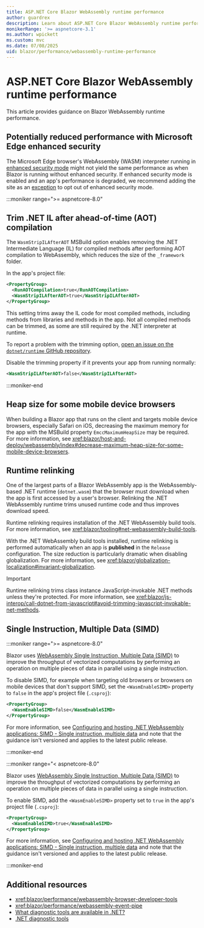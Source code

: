 ```yaml
---
title: ASP.NET Core Blazor WebAssembly runtime performance
author: guardrex
description: Learn about ASP.NET Core Blazor WebAssembly runtime performance.
monikerRange: '>= aspnetcore-3.1'
ms.author: wpickett
ms.custom: mvc
ms.date: 07/08/2025
uid: blazor/performance/webassembly-runtime-performance
---
```

# ASP.NET Core Blazor WebAssembly runtime performance

<!-- UPDATE 10.0 - Activate ...

[!INCLUDE[](~/includes/not-latest-version.md)]

-->

This article provides guidance on Blazor WebAssembly runtime performance.

## Potentially reduced performance with Microsoft Edge enhanced security

The Microsoft Edge browser's WebAssembly (WASM) interpreter running in [enhanced security mode](/DeployEdge/microsoft-edge-security-browse-safer) might not yield the same performance as when Blazor is running without enhanced security. If enhanced security mode is enabled and an app's performance is degraded, we recommend adding the site as an [exception](/DeployEdge/microsoft-edge-security-browse-safer#enhanced-security-sites) to opt out of enhanced security mode.

:::moniker range=">= aspnetcore-8.0"

## Trim .NET IL after ahead-of-time (AOT) compilation

The `WasmStripILAfterAOT` MSBuild option enables removing the .NET Intermediate Language (IL) for compiled methods after performing AOT compilation to WebAssembly, which reduces the size of the `_framework` folder.

In the app's project file:

```xml
<PropertyGroup>
  <RunAOTCompilation>true</RunAOTCompilation>
  <WasmStripILAfterAOT>true</WasmStripILAfterAOT>
</PropertyGroup>
```

This setting trims away the IL code for most compiled methods, including methods from libraries and methods in the app. Not all compiled methods can be trimmed, as some are still required by the .NET interpreter at runtime.

To report a problem with the trimming option, [open an issue on the `dotnet/runtime` GitHub repository](https://github.com/dotnet/runtime/issues).

Disable the trimming property if it prevents your app from running normally:

```xml
<WasmStripILAfterAOT>false</WasmStripILAfterAOT>
```

:::moniker-end

## Heap size for some mobile device browsers

When building a Blazor app that runs on the client and targets mobile device browsers, especially Safari on iOS, decreasing the maximum memory for the app with the MSBuild property `EmccMaximumHeapSize` may be required. For more information, see <xref:blazor/host-and-deploy/webassembly/index#decrease-maximum-heap-size-for-some-mobile-device-browsers>.

## Runtime relinking

One of the largest parts of a Blazor WebAssembly app is the WebAssembly-based .NET runtime (`dotnet.wasm`) that the browser must download when the app is first accessed by a user's browser. Relinking the .NET WebAssembly runtime trims unused runtime code and thus improves download speed.

Runtime relinking requires installation of the .NET WebAssembly build tools. For more information, see <xref:blazor/tooling#net-webassembly-build-tools>.

With the .NET WebAssembly build tools installed, runtime relinking is performed automatically when an app is **published** in the `Release` configuration. The size reduction is particularly dramatic when disabling globalization. For more information, see <xref:blazor/globalization-localization#invariant-globalization>.

> [!IMPORTANT]
> Runtime relinking trims class instance JavaScript-invokable .NET methods unless they're protected. For more information, see <xref:blazor/js-interop/call-dotnet-from-javascript#avoid-trimming-javascript-invokable-net-methods>.

## Single Instruction, Multiple Data (SIMD)

:::moniker range=">= aspnetcore-8.0"

Blazor uses [WebAssembly Single Instruction, Multiple Data (SIMD)](https://wikipedia.org/wiki/Single_instruction,_multiple_data) to improve the throughput of vectorized computations by performing an operation on multiple pieces of data in parallel using a single instruction.

To disable SIMD, for example when targeting old browsers or browsers on mobile devices that don't support SIMD, set the `<WasmEnableSIMD>` property to `false` in the app's project file (`.csproj`):

```xml
<PropertyGroup>
  <WasmEnableSIMD>false</WasmEnableSIMD>
</PropertyGroup>
```

For more information, see [Configuring and hosting .NET WebAssembly applications: SIMD - Single instruction, multiple data](https://aka.ms/dotnet-wasm-features#simd---single-instruction-multiple-data) and note that the guidance isn't versioned and applies to the latest public release.

:::moniker-end

:::moniker range="< aspnetcore-8.0"

Blazor uses [WebAssembly Single Instruction, Multiple Data (SIMD)](https://wikipedia.org/wiki/Single_instruction,_multiple_data) to improve the throughput of vectorized computations by performing an operation on multiple pieces of data in parallel using a single instruction.

To enable SIMD, add the `<WasmEnableSIMD>` property set to `true` in the app's project file (`.csproj`):

```xml
<PropertyGroup>
  <WasmEnableSIMD>true</WasmEnableSIMD>
</PropertyGroup>
```

For more information, see [Configuring and hosting .NET WebAssembly applications: SIMD - Single instruction, multiple data](https://aka.ms/dotnet-wasm-features#simd---single-instruction-multiple-data) and note that the guidance isn't versioned and applies to the latest public release.

:::moniker-end

## Additional resources

* <xref:blazor/performance/webassembly-browser-developer-tools>
* <xref:blazor/performance/webassembly-event-pipe>
* [What diagnostic tools are available in .NET?](/dotnet/core/diagnostics/)
* [.NET diagnostic tools](/dotnet/core/diagnostics/tools-overview)
